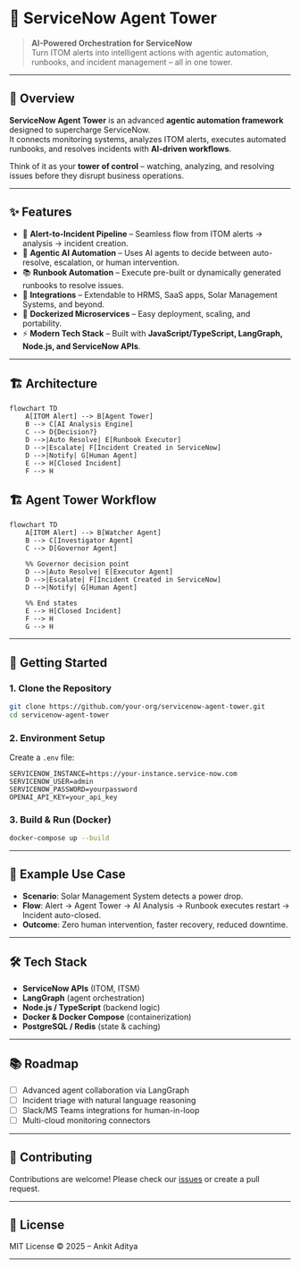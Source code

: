 # 🏰 ServiceNow Agent Tower

> **AI-Powered Orchestration for ServiceNow**  
Turn ITOM alerts into intelligent actions with agentic automation, runbooks, and incident management – all in one tower.

---

## 🌟 Overview

**ServiceNow Agent Tower** is an advanced **agentic automation framework** designed to supercharge ServiceNow.  
It connects monitoring systems, analyzes ITOM alerts, executes automated runbooks, and resolves incidents with **AI-driven workflows**.  

Think of it as your **tower of control** – watching, analyzing, and resolving issues before they disrupt business operations.  

---

## ✨ Features

- 🔔 **Alert-to-Incident Pipeline** – Seamless flow from ITOM alerts → analysis → incident creation.  
- 🤖 **Agentic AI Automation** – Uses AI agents to decide between auto-resolve, escalation, or human intervention.  
- 📚 **Runbook Automation** – Execute pre-built or dynamically generated runbooks to resolve issues.  
- 🔗 **Integrations** – Extendable to HRMS, SaaS apps, Solar Management Systems, and beyond.  
- 🐳 **Dockerized Microservices** – Easy deployment, scaling, and portability.  
- ⚡ **Modern Tech Stack** – Built with **JavaScript/TypeScript, LangGraph, Node.js, and ServiceNow APIs**.  

---

## 🏗️ Architecture

```mermaid
flowchart TD
    A[ITOM Alert] --> B[Agent Tower]
    B --> C[AI Analysis Engine]
    C --> D{Decision?}
    D -->|Auto Resolve| E[Runbook Executor]
    D -->|Escalate| F[Incident Created in ServiceNow]
    D -->|Notify| G[Human Agent]
    E --> H[Closed Incident]
    F --> H
````

## 🏗️ Agent Tower Workflow

```mermaid
flowchart TD
    A[ITOM Alert] --> B[Watcher Agent]
    B --> C[Investigator Agent]
    C --> D[Governor Agent]

    %% Governor decision point
    D -->|Auto Resolve| E[Executor Agent]
    D -->|Escalate| F[Incident Created in ServiceNow]
    D -->|Notify| G[Human Agent]

    %% End states
    E --> H[Closed Incident]
    F --> H
    G --> H
```

---

## 🚀 Getting Started

### 1. Clone the Repository

```bash
git clone https://github.com/your-org/servicenow-agent-tower.git
cd servicenow-agent-tower
```

### 2. Environment Setup

Create a `.env` file:

```env
SERVICENOW_INSTANCE=https://your-instance.service-now.com
SERVICENOW_USER=admin
SERVICENOW_PASSWORD=yourpassword
OPENAI_API_KEY=your_api_key
```

### 3. Build & Run (Docker)

```bash
docker-compose up --build
```

---

## 🔌 Example Use Case

* **Scenario**: Solar Management System detects a power drop.
* **Flow**: Alert → Agent Tower → AI Analysis → Runbook executes restart → Incident auto-closed.
* **Outcome**: Zero human intervention, faster recovery, reduced downtime.

---

## 🛠️ Tech Stack

* **ServiceNow APIs** (ITOM, ITSM)
* **LangGraph** (agent orchestration)
* **Node.js / TypeScript** (backend logic)
* **Docker & Docker Compose** (containerization)
* **PostgreSQL / Redis** (state & caching)

---

## 📚 Roadmap

* [ ] Advanced agent collaboration via LangGraph
* [ ] Incident triage with natural language reasoning
* [ ] Slack/MS Teams integrations for human-in-loop
* [ ] Multi-cloud monitoring connectors

---

## 🤝 Contributing

Contributions are welcome! Please check our [issues](./issues) or create a pull request.

---

## 📜 License

MIT License © 2025 – Ankit Aditya

---
